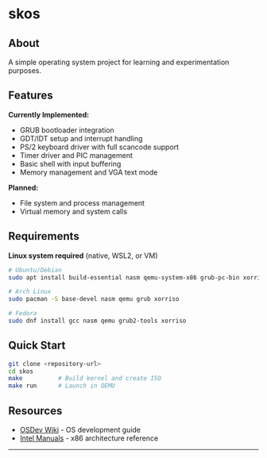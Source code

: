 # skos

## About

A simple operating system project for learning and experimentation purposes.

## Features

**Currently Implemented:**

- GRUB bootloader integration
- GDT/IDT setup and interrupt handling  
- PS/2 keyboard driver with full scancode support
- Timer driver and PIC management
- Basic shell with input buffering
- Memory management and VGA text mode

**Planned:**

- File system and process management
- Virtual memory and system calls

## Requirements

**Linux system required** (native, WSL2, or VM)

```bash
# Ubuntu/Debian
sudo apt install build-essential nasm qemu-system-x86 grub-pc-bin xorriso

# Arch Linux  
sudo pacman -S base-devel nasm qemu grub xorriso

# Fedora
sudo dnf install gcc nasm qemu grub2-tools xorriso
```

## Quick Start

```bash
git clone <repository-url>
cd skos
make          # Build kernel and create ISO
make run      # Launch in QEMU
```

## Resources

- [OSDev Wiki](https://wiki.osdev.org/) - OS development guide
- [Intel Manuals](https://software.intel.com/content/www/us/en/develop/articles/intel-sdm.html) - x86 architecture reference

---
